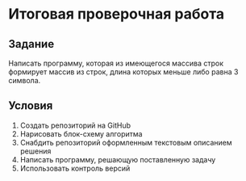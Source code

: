 # **Итоговая проверочная работа**
## Задание
Написать программу, которая из имеющегося массива строк формирует массив из строк, длина которых меньше либо равна 3 символа.

## Условия

1. Создать репозиторий на GitHub
2. Нарисовать блок-схему алгоритма
3. Снабдить репозиторий оформленным текстовым описанием решения 
4. Написать программу, решающую поставленную задачу
5. Использовать контроль версий
